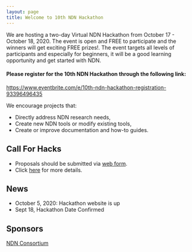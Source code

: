 ```yaml
---
layout: page
title: Welcome to 10th NDN Hackathon
---
```


We are hosting a two-day Virtual NDN Hackathon from October 17 - October 18, 2020. The event is open and FREE to participate and the winners will get exciting FREE prizes!. The event targets all levels of participants and especially for beginners, it will be a good learning opportunity and get started with NDN.

#### **Please register for the 10th NDN Hackathon through the following link:**

<https://www.eventbrite.com/e/10th-ndn-hackathon-registration-93396496435>

We encourage projects that:

 - Directly address NDN research needs,
 - Create new NDN tools or modify existing tools,
 - Create or improve documentation and how-to guides.


## Call For Hacks

- Proposals should be submitted via [web form](https://forms.gle/2unDD5C5zVDUeFVq5).
- Click [here](http://10th-ndn-hackathon.named-data.net/cfh.html) for more details.

## News
- October 5, 2020: Hackathon website is up
- Sept 18, Hackathon Date Confirmed

## Sponsors

[NDN Consortium](https://named-data.net/consortium/)
